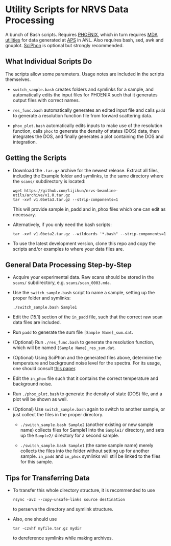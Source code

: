 # Utility Scripts for NRVS Data Processing

A bunch of Bash scripts. Requires [PHOENIX](https://www.nrixs.com/products.html), which in turn requires [MDA utilities](https://epics.anl.gov/bcda/mdautils/) for data generated at [APS](https://www.aps.anl.gov/) in ANL. Also requires bash, sed, awk and gnuplot. [SciPhon](https://originslab.uchicago.edu/Software-and-Facilities) is optional but strongly recommended.

## What Individual Scripts Do

The scripts allow some parameters. Usage notes are included in the scripts themselves.

* `switch_sample.bash` creates folders and symlinks for a sample, and automatically edits the input files for PHOENIX such that it generates output files with correct names.

* `res_func.bash` automatically generates an edited input file and calls `padd` to generate a resolution function file from forward scattering data.

* `phox_plot.bash` automatically edits inputs to make use of the resolution function, calls `phox` to generate the density of states (DOS) data, then integrates the DOS, and finally generates a plot containing the DOS and integration.

## Getting the Scripts

* Download the `.tar.gz` archive for the newest release. Extract all files, including the Example folder and symlinks, to the same directory where the `scans/` subdirectory is located:

    ```
    wget https://github.com/lijikun/nrvs-beamline-utils/archive/v1.0.tar.gz
    tar -xvf v1.0beta3.tar.gz --strip-components=1
    ```
    
  This will provide sample in_padd and in_phox files which one can edit as necessary.
  
* Alternatively, if you only need the bash scripts:

    ```tar -xvf v1.0beta2.tar.gz --wildcards '*.bash" --strip-components=1```
    
* To use the latest development version, clone this repo and copy the scripts and/or examples to where your data files are.

## General Data Processing Step-by-Step

* Acquire your experimental data. Raw scans should be stored in the `scans/` subdirectory, e.g. `scans/scan_0003.mda`.

* Use the `switch_sample.bash` script to name a sample, setting up the proper folder and symlinks:

    ```./switch_sample.bash Sample1```

* Edit the (15.1) section of the `in_padd` file, such that the correct raw scan data files are included.

* Run `padd` to generate the sum file `[Sample Name]_sum.dat`.

* (Optional) Run `./res_func.bash` to generate the resolution function, which will be named `[Sample Name]_res_sum.dat`.

* (Optional) Using SciPhon and the generated files above, determine the temperature and background noise level for the spectra. For its usage, one should consult [this paper](https://journals.iucr.org/s/issues/2018/05/00/fv5085/).

* Edit the `in_phox` file such that it contains the correct temperature and background noise.

* Run `./phox_plot.bash` to generate the density of state (DOS) file, and a plot will be shown as well.

* (Optional) Use `switch_sample.bash` again to switch to another sample, or just collect the files in the proper directory.

  * `./switch_sample.bash Sample2` (another existing or new sample name) collects files for Sample1 into the `Sample1/` directory, and sets up the `Sample2/` directory for a second sample.

  * `./switch_sample.bash Sample1` (the same sample name) merely collects the files into the folder without setting up for another sample. `in_padd` and `in_phox` symlinks will still be linked to the files for this sample.

## Tips for Transferring Data

* To transfer this whole directory structure, it is recommended to use
    
    ```rsync -avz --copy-unsafe-links source destination``` 
    
    to perserve the directory and symlink structure. 
    
* Also, one should use
    
    ```tar -czvhf myfile.tar.gz mydir``` 
    
    to dereference symlinks while making archives.
